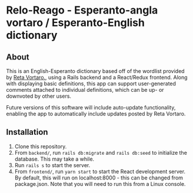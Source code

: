 # Relo-Reago - Esperanto-angla vortaro / Esperanto-English dictionary

## About
This is an English-Esperanto dictionary based off of the wordlist provided by <a href="http://reta-vortaro.de">Reta Vortaro.</a>, using a Rails backend and a React/Redux frontend.  Along with displaying basic definitions, this app can support user-generated comments attached to individual definitions, which can be up- or downvoted by other users.

Future versions of this software will include auto-update functionality, enabling the app to automatically include updates posted by Reta Vortaro.

## Installation
1. Clone this repository.
2. From `backend/`, run `rails db:migrate` and `rails db:seed` to initialize the database.  This may take a while.
3. Run `rails s` to start the server.
4. From `frontend/`, run `yarn start` to start the React development server.  By default, this will run on localhost:8000 - this can be changed from package.json.
  Note that you will need to run this from a Linux console.